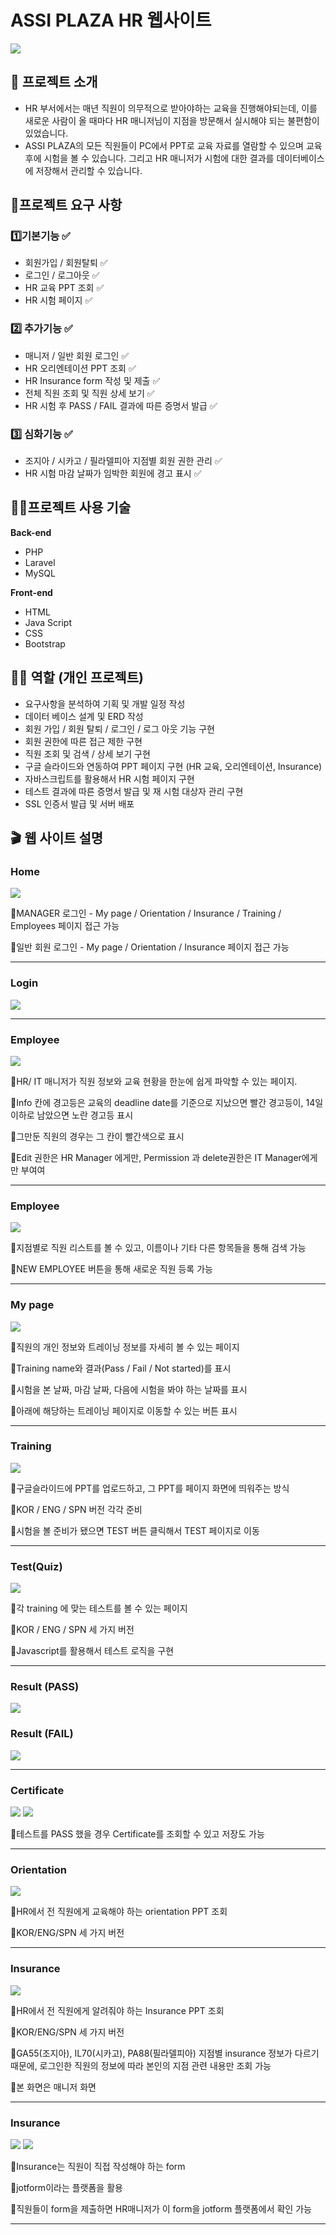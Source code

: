 # ASSI PLAZA HR 웹사이트
<img src=README_img/home.png>

## 📖 프로젝트 소개

- HR 부서에서는 매년 직원이 의무적으로 받아야하는 교육을 진행해야되는데, 이를 새로운 사람이 올 때마다 HR 매니저님이 지점을 방문해서 실시해야 되는 불편함이 있었습니다.
- ASSI PLAZA의 모든 직원들이 PC에서 PPT로 교육 자료를 열람할 수 있으며 교육 후에 시험을 볼 수 있습니다. 그리고 HR 매니저가 시험에 대한 결과를 데이터베이스에 저장해서 관리할 수 있습니다.

## 📌프로젝트 요구 사항

### 1️⃣기본기능 ✅

- 회원가입 / 회원탈퇴 ✅
- 로그인 / 로그아웃 ✅
- HR 교육 PPT 조회 ✅
- HR 시험 페이지 ✅

### 2️⃣ 추가기능 ✅

- 매니저 / 일반 회원 로그인 ✅
- HR 오리엔테이션 PPT 조회 ✅
- HR Insurance form 작성 및 제출 ✅
- 전체 직원 조회 및 직원 상세 보기 ✅
- HR 시험 후 PASS / FAIL 결과에 따른 증명서 발급 ✅

### 3️⃣ 심화기능 ✅

- 조지아 / 시카고 / 필라델피아 지점별 회원 권한 관리 ✅
- HR 시험 마감 날짜가 임박한 회원에 경고 표시 ✅

## 👨‍💻프로젝트 사용 기술

**Back-end**
- PHP
- Laravel
- MySQL

**Front-end**

- HTML
- Java Script
- CSS
- Bootstrap

## 🙋‍♂️ 역할 (개인 프로젝트)

- 요구사항을 분석하여 기획 및 개발 일정 작성
- 데이터 베이스 설계 및 ERD 작성
- 회원 가입 / 회원 탈퇴 / 로그인 / 로그 아웃 기능 구현
- 회원 권한에 따른 접근 제한 구현
- 직원 조회 및 검색 / 상세 보기  구현
- 구글 슬라이드와 연동하여 PPT 페이지 구현 (HR 교육, 오리엔테이션, Insurance)
- 자바스크립트를 활용해서 HR 시험 페이지 구현
- 테스트 결과에 따른 증명서 발급 및 재 시험 대상자 관리 구현
- SSL 인증서 발급 및 서버 배포

## 🎬 웹 사이트 설명

### Home
<img src=README_img/home.png>


📍MANAGER 로그인 - My page / Orientation / Insurance / Training / Employees 페이지 접근 가능

📍일반 회원 로그인 - My page / Orientation / Insurance 페이지 접근 가능

---

### Login
<img src=README_img/login.png>

---

### Employee
<img src=README_img/employee_list.png>

📍HR/ IT  매니저가 직원 정보와 교육 현황을 한눈에 쉽게 파악할 수 있는 페이지.

📍Info 칸에 경고등은 교육의 deadline date를 기준으로 지났으면 빨간 경고등이, 14일 이하로 남았으면 노란 경고등 표시

📍그만둔 직원의 경우는 그 칸이 빨간색으로 표시

📍Edit 권한은 HR Manager 에게만, Permission 과 delete권한은 IT Manager에게만 부여여

---

### Employee
<img src=README_img/employee_list_2.png>

📍지점별로 직원 리스트를 볼 수 있고, 이름이나 기타 다른 항목들을 통해 검색 가능

📍NEW EMPLOYEE 버튼을 통해 새로운 직원 등록 가능

---

### My page
<img src=README_img/mypage.png>

📍직원의 개인 정보와 트레이닝 정보를  자세히 볼 수 있는 페이지

📍Training name와 결과(Pass / Fail / Not started)를 표시

📍시험을 본 날짜, 마감 날짜, 다음에 시험을 봐야 하는 날짜를 표시

📍아래에 해당하는 트레이닝 페이지로 이동할 수 있는 버튼 표시

---

### Training
<img src=README_img/training.png>

📍구글슬라이드에 PPT를 업로드하고, 그 PPT를 페이지 화면에 띄워주는 방식

📍KOR / ENG / SPN 버전 각각 준비

📍시험을 볼 준비가 됐으면 TEST 버튼 클릭해서 TEST 페이지로 이동

---

### Test(Quiz)
<img src=README_img/quiz.png>

📍각 training 에 맞는 테스트를 볼 수 있는 페이지

📍KOR / ENG / SPN 세 가지 버전

📍Javascript를 활용해서 테스트 로직을 구현

---

### Result (PASS)
<img src=README_img/pass.png>


### Result (FAIL)
<img src=README_img/fail.png>

---

### Certificate
<img src=README_img/cert.png>
<img src=README_img/cert2.png>

📍테스트를 PASS 했을 경우 Certificate를 조회할 수 있고 저장도 가능

---

### Orientation
<img src=README_img/orientation.png>

📍HR에서 전 직원에게 교육해야 하는 orientation PPT 조회

📍KOR/ENG/SPN 세 가지 버전

---

### Insurance
<img src=README_img/insurance.png>

📍HR에서 전 직원에게 알려줘야 하는 Insurance PPT 조회

📍KOR/ENG/SPN 세 가지 버전

📍GA55(조지아), IL70(시카고), PA88(필라델피아) 지점별 insurance 정보가 다르기 때문에, 로그인한 직원의 정보에 따라 본인의 지점 관련 내용만 조회 가능

📍본 화면은 매니저 화면

---

### Insurance
<img src=README_img/insurance_form.png>

<img src=README_img/insurance_form2.png>

📍Insurance는 직원이 직접 작성해야 하는 form

📍jotform이라는 플랫폼을 활용

📍직원들이 form을 제출하면 HR매니저가 이 form을 jotform 플랫폼에서 확인 가능

---
